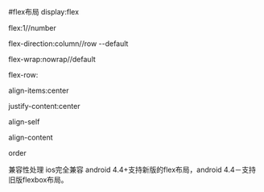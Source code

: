 #flex布局
display:flex

flex:1//number

flex-direction:column//row --default

flex-wrap:nowrap//default

flex-row:

align-items:center

justify-content:center

align-self

align-content

order

兼容性处理
ios完全兼容
android 4.4+支持新版的flex布局，android 4.4－支持旧版flexbox布局。